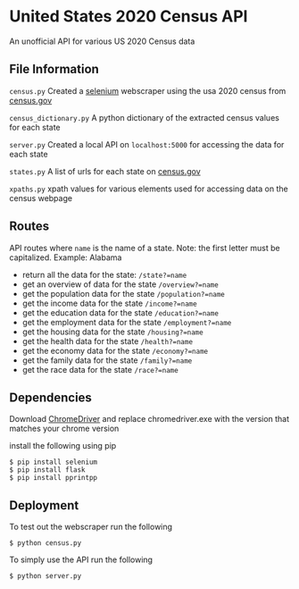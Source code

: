 # United States 2020 Census API
An unofficial API for various US 2020 Census data

## File Information
`census.py` 
Created a [selenium](https://selenium-python.readthedocs.io/) webscraper using the usa 2020 census from [census.gov](census.gov/data)

`census_dictionary.py`
A python dictionary of the extracted census values for each state

`server.py`
Created a local API on `localhost:5000` for accessing the data for each state 

`states.py`
A list of urls for each state on [census.gov](census.gov/data)

`xpaths.py`
xpath values for various elements used for accessing data on the census webpage

## Routes
API routes where `name` is the name of a state.
Note: the first letter must be capitalized. Example: Alabama

* return all the data for the state: `/state?=name` 
* get an overview of data for the state `/overview?=name`
* get the population data for the state `/population?=name`
* get the income data for the state `/income?=name`
* get the education data for the state `/education?=name`
* get the employment data for the state `/employment?=name`
* get the housing data for the state `/housing?=name`
* get the health data for the state `/health?=name`
* get the economy data for the state `/economy?=name`
* get the family data for the state `/family?=name`
* get the race data for the state `/race?=name`


## Dependencies
Download [ChromeDriver](https://chromedriver.chromium.org/downloads) and replace chromedriver.exe with the version that matches your chrome version

install the following using pip
```
$ pip install selenium
$ pip install flask
$ pip install pprintpp
```

## Deployment
To test out the webscraper run the following
```
$ python census.py
```

To simply use the API run the following 
```
$ python server.py
```


